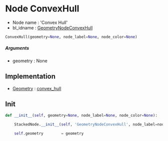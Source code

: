 # Node ConvexHull

- Node name : 'Convex Hull'
- bl_idname : [GeometryNodeConvexHull](https://docs.blender.org/api/current/bpy.types.{bl_idname}.html)


``` python
ConvexHull(geometry=None, node_label=None, node_color=None)
```
##### Arguments

- geometry : None

## Implementation

- [Geometry](/docs/GeoNodes/Geometry.md) : [convex_hull](/docs/GeoNodes/Geometry.md#convex_hull)

## Init

``` python
def __init__(self, geometry=None, node_label=None, node_color=None):

    StackedNode.__init__(self, 'GeometryNodeConvexHull', node_label=node_label, node_color=node_color)

    self.geometry        = geometry
```
